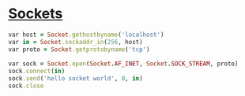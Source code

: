 [1]: http://rosettacode.org/wiki/Sockets

# [Sockets][1]

```ruby
var host = Socket.gethostbyname('localhost')
var in = Socket.sockaddr_in(256, host)
var proto = Socket.getprotobyname('tcp')
 
var sock = Socket.open(Socket.AF_INET, Socket.SOCK_STREAM, proto)
sock.connect(in)
sock.send('hello socket world', 0, in)
sock.close
```
